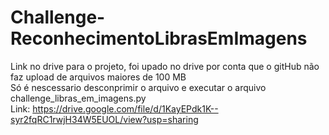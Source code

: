 # Challenge-ReconhecimentoLibrasEmImagens
Link no drive para o projeto, foi upado no drive por conta que o gitHub não faz upload de arquivos maiores de 100 MB <br>
Só é nescessario desconprimir o arquivo e executar o arquivo challenge_libras_em_imagens.py <br>
Link: https://drive.google.com/file/d/1KayEPdk1K--syr2fqRC1rwjH34W5EUOL/view?usp=sharing
